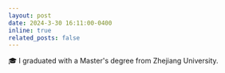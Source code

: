 ```yaml
---
layout: post
date: 2024-3-30 16:11:00-0400
inline: true
related_posts: false
---
```



&#x1F393; I graduated with a Master's degree from Zhejiang University.